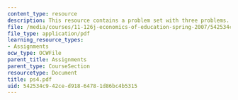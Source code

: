 ```yaml
---
content_type: resource
description: This resource contains a problem set with three problems.
file: /media/courses/11-126j-economics-of-education-spring-2007/542534c942ced91864781d86bc4b5315_ps4.pdf
file_type: application/pdf
learning_resource_types:
- Assignments
ocw_type: OCWFile
parent_title: Assignments
parent_type: CourseSection
resourcetype: Document
title: ps4.pdf
uid: 542534c9-42ce-d918-6478-1d86bc4b5315
---
```

